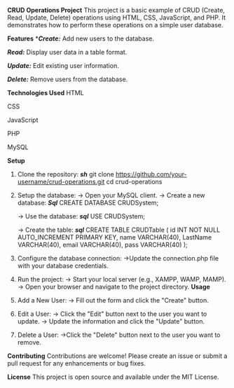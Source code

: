 **CRUD Operations Project**
This project is a basic example of CRUD (Create, Read, Update, Delete) operations using HTML, CSS, JavaScript, and PHP. It demonstrates how to perform these operations on a simple user database.

**Features**
****Create:*** Add new users to the database.

***Read:*** Display user data in a table format.

***Update:*** Edit existing user information.

***Delete:*** Remove users from the database.

**Technologies Used**
HTML

CSS

JavaScript

PHP

MySQL

**Setup**
1. Clone the repository:
   ***sh***
     git clone https://github.com/your-username/crud-operations.git
     cd crud-operations
   
3. Setup the database:
   -> Open your MySQL client.
   -> Create a new database:
   ***Sql***
     CREATE DATABASE CRUDSystem;
   
   -> Use the database:
   ***sql***
   USE CRUDSystem;
   
   -> Create the table:
   ***sql***
   CREATE TABLE CRUDTable (
    id INT NOT NULL AUTO_INCREMENT PRIMARY KEY,
    name VARCHAR(40),
    LastName VARCHAR(40),
    email VARCHAR(40),
    pass VARCHAR(40)
    );

4. Configure the database connection:
    ->Update the connection.php file with your database credentials.
5. Run the project:
    -> Start your local server (e.g., XAMPP, WAMP, MAMP).
    -> Open your browser and navigate to the project directory.
**Usage**
1. Add a New User:
  -> Fill out the form and click the "Create" button.

2. Edit a User:
  -> Click the "Edit" button next to the user you want to update.
  -> Update the information and click the "Update" button.

3. Delete a User:
  ->Click the "Delete" button next to the user you want to remove.
   
**Contributing**
Contributions are welcome! Please create an issue or submit a pull request for any enhancements or bug fixes.

**License**
This project is open source and available under the MIT License.
